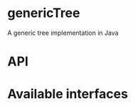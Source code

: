 genericTree
===========

A generic tree implementation in Java

API
===========

Available interfaces
===========



